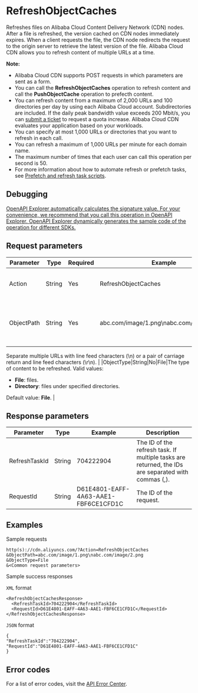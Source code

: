 # RefreshObjectCaches

Refreshes files on Alibaba Cloud Content Delivery Network \(CDN\) nodes. After a file is refreshed, the version cached on CDN nodes immediately expires. When a client requests the file, the CDN node redirects the request to the origin server to retrieve the latest version of the file. Alibaba Cloud CDN allows you to refresh content of multiple URLs at a time.

**Note:**

-   Alibaba Cloud CDN supports POST requests in which parameters are sent as a form.
-   You can call the **RefreshObjectCaches** operation to refresh content and call the **PushObjectCache** operation to prefecth content.
-   You can refresh content from a maximum of 2,000 URLs and 100 directories per day by using each Alibaba Cloud account. Subdirectories are included. If the daily peak bandwidth value exceeds 200 Mbit/s, you can [submit a ticket](https://workorder-intl.console.aliyun.com/?spm=5176.2020520001.aliyun_topbar.18.dbd44bd3e4f845#/ticket/createIndex) to request a quota increase. Alibaba Cloud CDN evaluates your application based on your workloads.
-   You can specify at most 1,000 URLs or directories that you want to refresh in each call.
-   You can refresh a maximum of 1,000 URLs per minute for each domain name.
-   The maximum number of times that each user can call this operation per second is 50.
-   For more information about how to automate refresh or prefetch tasks, see [Prefetch and refresh task scripts](~~151829~~).

## Debugging

[OpenAPI Explorer automatically calculates the signature value. For your convenience, we recommend that you call this operation in OpenAPI Explorer. OpenAPI Explorer dynamically generates the sample code of the operation for different SDKs.](https://api.aliyun.com/#product=Cdn&api=RefreshObjectCaches&type=RPC&version=2018-05-10)

## Request parameters

|Parameter|Type|Required|Example|Description|
|---------|----|--------|-------|-----------|
|Action|String|Yes|RefreshObjectCaches|The operation that you want to perform. Set the value to **RefreshObjectCaches**. |
|ObjectPath|String|Yes|abc.com/image/1.png\\nabc.com/image/2.png|The URLs from which content is refreshed. Format: **accelerated domain name/paths or directories of files to be refreshed**.

 Separate multiple URLs with line feed characters \(\\n\) or a pair of carriage return and line feed characters \(\\r\\n\). |
|ObjectType|String|No|File|The type of content to be refreshed. Valid values:

 -   **File**: files.
-   **Directory**: files under specified directories.

 Default value: **File**. |

## Response parameters

|Parameter|Type|Example|Description|
|---------|----|-------|-----------|
|RefreshTaskId|String|704222904|The ID of the refresh task. If multiple tasks are returned, the IDs are separated with commas \(,\). |
|RequestId|String|D61E4801-EAFF-4A63-AAE1-FBF6CE1CFD1C|The ID of the request. |

## Examples

Sample requests

```
http(s)://cdn.aliyuncs.com/?Action=RefreshObjectCaches
&ObjectPath=abc.com/image/1.png\nabc.com/image/2.png
&ObjectType=File
&<Common request parameters>
```

Sample success responses

`XML` format

```
<RefreshObjectCachesResponse>
  <RefreshTaskId>704222904</RefreshTaskId>
  <RequestId>D61E4801-EAFF-4A63-AAE1-FBF6CE1CFD1C</RequestId>
</RefreshObjectCachesResponse>
```

`JSON` format

```
{
"RefreshTaskId":"704222904",
"RequestId":"D61E4801-EAFF-4A63-AAE1-FBF6CE1CFD1C"
}
```

## Error codes

For a list of error codes, visit the [API Error Center](https://error-center.alibabacloud.com/status/product/Cdn).

